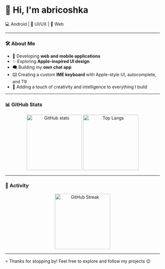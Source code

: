# 👋 Hi, I'm abricoshka  

💻 Android | 🎨 UI/UX | 🚀 Web

---

### 🛠️ About Me
- 📱 Developing **web and mobile applications**
- ✨ Exploring **Apple-inspired UI design**
- 🗨️ Building my **own chat app**
- ⌨️ Creating a custom **IME keyboard** with Apple-style UI, autocomplete, and T9
- 🎨 Adding a touch of creativity and intelligence to everything I build

---

### 📊 GitHub Stats
<p align="center">
  <img src="https://github-readme-stats.vercel.app/api?username=abricoshka&show_icons=true&theme=tokyonight" alt="GitHub stats" height="180"/>
  <img src="https://github-readme-stats.vercel.app/api/top-langs/?username=abricoshka&layout=compact&theme=tokyonight" alt="Top Langs" height="180"/>
</p>

---

### 🚀 Activity
<p align="center">
  <img src="https://github-readme-streak-stats.herokuapp.com/?user=abricoshka&theme=tokyonight" alt="GitHub Streak" height="180"/>
</p>

---

⭐ Thanks for stopping by! Feel free to explore and follow my projects 😉  
